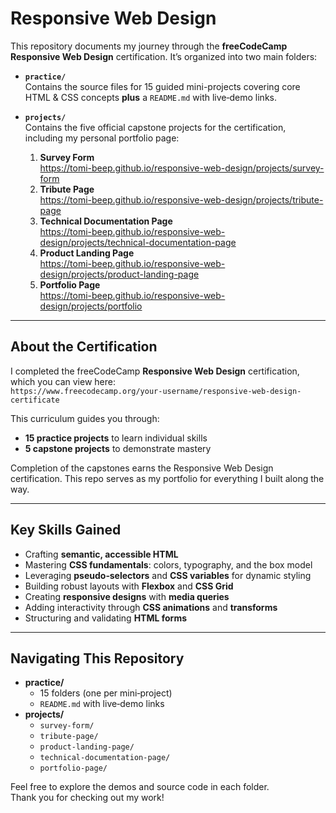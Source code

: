 # Responsive Web Design

This repository documents my journey through the **freeCodeCamp Responsive Web Design** certification. It’s organized into two main folders:

- **`practice/`**  
  Contains the source files for 15 guided mini-projects covering core HTML & CSS concepts **plus** a `README.md` with live‑demo links.

- **`projects/`**  
  Contains the five official capstone projects for the certification, including my personal portfolio page:
  1. **Survey Form**  
     https://tomi-beep.github.io/responsive-web-design/projects/survey-form  
  2. **Tribute Page**  
     https://tomi-beep.github.io/responsive-web-design/projects/tribute-page  
  3. **Technical Documentation Page**  
     https://tomi-beep.github.io/responsive-web-design/projects/technical-documentation-page
  4. **Product Landing Page**  
     https://tomi-beep.github.io/responsive-web-design/projects/product-landing-page
  5. **Portfolio Page**  
     https://tomi-beep.github.io/responsive-web-design/projects/portfolio

---

## About the Certification

I completed the freeCodeCamp **Responsive Web Design** certification, which you can view here:  
`https://www.freecodecamp.org/your-username/responsive-web-design-certificate`  

This curriculum guides you through:

- **15 practice projects** to learn individual skills  
- **5 capstone projects** to demonstrate mastery  

Completion of the capstones earns the Responsive Web Design certification. This repo serves as my portfolio for everything I built along the way.

---

## Key Skills Gained

- Crafting **semantic, accessible HTML**  
- Mastering **CSS fundamentals**: colors, typography, and the box model  
- Leveraging **pseudo‑selectors** and **CSS variables** for dynamic styling  
- Building robust layouts with **Flexbox** and **CSS Grid**  
- Creating **responsive designs** with **media queries**  
- Adding interactivity through **CSS animations** and **transforms**  
- Structuring and validating **HTML forms**

---

## Navigating This Repository

- **practice/**  
  - 15 folders (one per mini‑project)  
  - `README.md` with live‑demo links  
- **projects/**  
  - `survey-form/`  
  - `tribute-page/`  
  - `product-landing-page/`  
  - `technical-documentation-page/`  
  - `portfolio-page/`

Feel free to explore the demos and source code in each folder.  
Thank you for checking out my work!
